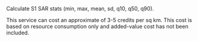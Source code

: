 Calculate S1 SAR stats (min, max, mean, sd, q10, q50, q90). 

This service can cost an approximate of 3-5 credits per sq km. 
This cost is based on resource consumption only and added-value cost has not been included.
